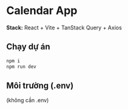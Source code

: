 # Calendar App

**Stack:** React + Vite + TanStack Query + Axios

## Chạy dự án
```bash
npm i
npm run dev
```

## Môi trường (.env)
(không cần .env)
